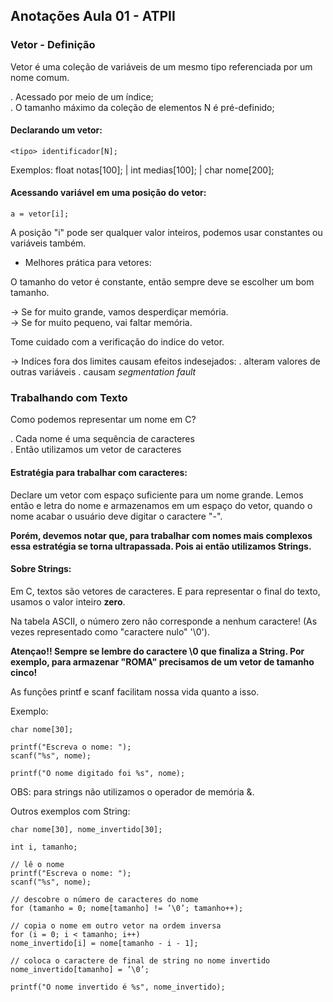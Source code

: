 ## Anotações Aula 01 - ATPII

### **Vetor - Definição**  
Vetor é uma coleção de variáveis de um mesmo tipo referenciada por um nome comum.

. Acessado por meio de um índice;  
. O tamanho máximo da coleção de elementos N é pré-definido;

#### **Declarando um vetor:**

```
<tipo> identificador[N];
```

Exemplos: float notas[100]; | int medias[100]; | char nome[200];  

#### **Acessando variável em uma posição do vetor:**

```
a = vetor[i];
```
A posição "i" pode ser qualquer valor inteiros, podemos usar constantes ou variáveis também.

- Melhores prática para vetores:

O tamanho do vetor é constante, então sempre deve se escolher um bom tamanho.  

-> Se for muito grande, vamos desperdiçar memória.  
-> Se for muito pequeno, vai faltar memória.

Tome cuidado com a verificação do indice do vetor.

-> Indíces fora dos limites causam efeitos indesejados:
. alteram valores de outras variáveis
. causam _segmentation fault_

### **Trabalhando com Texto**

Como podemos representar um nome em C?

. Cada nome é uma sequência de caracteres  
. Então utilizamos um vetor de caracteres

#### **Estratégia para trabalhar com caracteres:**

Declare um vetor com espaço suficiente para um nome grande. Lemos então e letra do nome e armazenamos em um espaço do vetor, quando o nome acabar o usuário deve digitar o caractere "-".

**Porém, devemos notar que, para trabalhar com nomes mais complexos essa estratégia se torna ultrapassada. Pois ai então utilizamos Strings.**

#### **Sobre Strings:**

Em C, textos são vetores de caracteres. E para representar o final do texto, usamos o valor inteiro **zero**.

Na tabela ASCII, o número zero não corresponde a nenhum caractere! (As vezes representado como "caractere nulo" '\0').

**Atençao!! Sempre se lembre do caractere \0 que finaliza a String. Por exemplo, para armazenar "ROMA" precisamos de um vetor de tamanho cinco!**

As funções printf e scanf facilitam nossa vida quanto a isso.

Exemplo:
```
char nome[30];

printf("Escreva o nome: ");
scanf("%s", nome);

printf("O nome digitado foi %s", nome);
```
OBS: para strings não utilizamos o operador de memória &.

Outros exemplos com String:
```
char nome[30], nome_invertido[30];

int i, tamanho;

// lê o nome
printf("Escreva o nome: ");
scanf("%s", nome);

// descobre o número de caracteres do nome
for (tamanho = 0; nome[tamanho] != ’\0’; tamanho++);

// copia o nome em outro vetor na ordem inversa
for (i = 0; i < tamanho; i++)
nome_invertido[i] = nome[tamanho - i - 1];

// coloca o caractere de final de string no nome invertido
nome_invertido[tamanho] = ’\0’;

printf("O nome invertido é %s", nome_invertido);
```